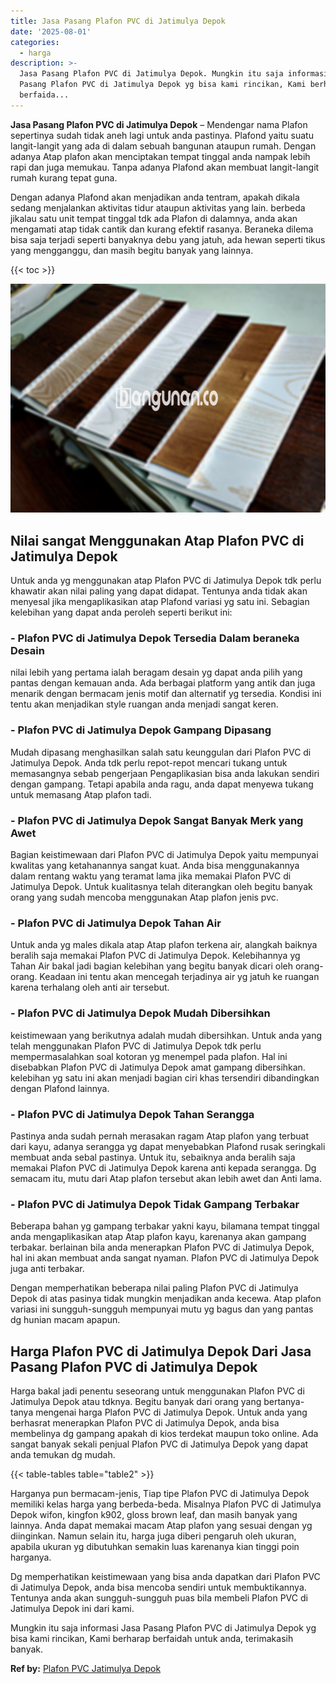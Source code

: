 ```yaml
---
title: Jasa Pasang Plafon PVC di Jatimulya Depok
date: '2025-08-01'
categories:
  - harga
description: >-
  Jasa Pasang Plafon PVC di Jatimulya Depok. Mungkin itu saja informasi Jasa
  Pasang Plafon PVC di Jatimulya Depok yg bisa kami rincikan, Kami berharap
  berfaida...
---
```


**Jasa Pasang Plafon PVC di Jatimulya Depok** – Mendengar nama Plafon sepertinya sudah tidak aneh lagi untuk anda pastinya. Plafond yaitu suatu langit-langit yang ada di dalam sebuah bangunan ataupun rumah. Dengan adanya Atap plafon akan menciptakan tempat tinggal anda nampak lebih rapi dan juga memukau. Tanpa adanya Plafond akan membuat langit-langit rumah kurang tepat guna.

Dengan adanya Plafond akan menjadikan anda tentram, apakah dikala sedang menjalankan aktivitas tidur ataupun aktivitas yang lain. berbeda jikalau satu unit tempat tinggal tdk ada Plafon di dalamnya, anda akan mengamati atap tidak cantik dan kurang efektif rasanya. Beraneka dilema bisa saja terjadi seperti banyaknya debu yang jatuh, ada hewan seperti tikus yang mengganggu, dan masih begitu banyak yang lainnya.

{{< toc >}}

![Jasa Pasang Plafon PVC di Jatimulya Depok](/images/flafond-pvc-murah17.png)

## Nilai sangat Menggunakan Atap Plafon PVC di Jatimulya Depok

Untuk anda yg menggunakan atap Plafon PVC di Jatimulya Depok tdk perlu khawatir akan nilai paling yang dapat didapat. Tentunya anda tidak akan menyesal jika mengaplikasikan atap Plafond variasi yg satu ini. Sebagian kelebihan yang dapat anda peroleh seperti berikut ini:

### \- Plafon PVC di Jatimulya Depok Tersedia Dalam beraneka Desain

nilai lebih yang pertama ialah beragam desain yg dapat anda pilih yang pantas dengan kemauan anda. Ada berbagai platform yang antik dan juga menarik dengan bermacam jenis motif dan alternatif yg tersedia. Kondisi ini tentu akan menjadikan style ruangan anda menjadi sangat keren.

### \- Plafon PVC di Jatimulya Depok Gampang Dipasang

Mudah dipasang menghasilkan salah satu keunggulan dari Plafon PVC di Jatimulya Depok. Anda tdk perlu repot-repot mencari tukang untuk memasangnya sebab pengerjaan Pengaplikasian bisa anda lakukan sendiri dengan gampang. Tetapi apabila anda ragu, anda dapat menyewa tukang untuk memasang Atap plafon tadi.

### \- Plafon PVC di Jatimulya Depok Sangat Banyak Merk yang Awet

Bagian keistimewaan dari Plafon PVC di Jatimulya Depok yaitu mempunyai kwalitas yang ketahanannya sangat kuat. Anda bisa menggunakannya dalam rentang waktu yang teramat lama jika memakai Plafon PVC di Jatimulya Depok. Untuk kualitasnya telah diterangkan oleh begitu banyak orang yang sudah mencoba menggunakan Atap plafon jenis pvc.

### \- Plafon PVC di Jatimulya Depok Tahan Air

Untuk anda yg males dikala atap Atap plafon terkena air, alangkah baiknya beralih saja memakai Plafon PVC di Jatimulya Depok. Kelebihannya yg Tahan Air bakal jadi bagian kelebihan yang begitu banyak dicari oleh orang-orang. Keadaan ini tentu akan mencegah terjadinya air yg jatuh ke ruangan karena terhalang oleh anti air tersebut.

### \- Plafon PVC di Jatimulya Depok Mudah Dibersihkan

keistimewaan yang berikutnya adalah mudah dibersihkan. Untuk anda yang telah menggunakan Plafon PVC di Jatimulya Depok tdk perlu mempermasalahkan soal kotoran yg menempel pada plafon. Hal ini disebabkan Plafon PVC di Jatimulya Depok amat gampang dibersihkan. kelebihan yg satu ini akan menjadi bagian ciri khas tersendiri dibandingkan dengan Plafond lainnya.

### \- Plafon PVC di Jatimulya Depok Tahan Serangga

Pastinya anda sudah pernah merasakan ragam Atap plafon yang terbuat dari kayu, adanya serangga yg dapat menyebabkan Plafond rusak seringkali membuat anda sebal pastinya. Untuk itu, sebaiknya anda beralih saja memakai Plafon PVC di Jatimulya Depok karena anti kepada serangga. Dg semacam itu, mutu dari Atap plafon tersebut akan lebih awet dan Anti lama.

### \- Plafon PVC di Jatimulya Depok Tidak Gampang Terbakar

Beberapa bahan yg gampang terbakar yakni kayu, bilamana tempat tinggal anda mengaplikasikan atap Atap plafon kayu, karenanya akan gampang terbakar. berlainan bila anda menerapkan Plafon PVC di Jatimulya Depok, hal ini akan membuat anda sangat nyaman. Plafon PVC di Jatimulya Depok juga anti terbakar.

Dengan memperhatikan beberapa nilai paling Plafon PVC di Jatimulya Depok di atas pasinya tidak mungkin menjadikan anda kecewa. Atap plafon variasi ini sungguh-sungguh mempunyai mutu yg bagus dan yang pantas dg hunian macam apapun.

## Harga Plafon PVC di Jatimulya Depok Dari Jasa Pasang Plafon PVC di Jatimulya Depok

Harga bakal jadi penentu seseorang untuk menggunakan Plafon PVC di Jatimulya Depok atau tdknya. Begitu banyak dari orang yang bertanya-tanya mengenai harga Plafon PVC di Jatimulya Depok. Untuk anda yang berhasrat menerapkan Plafon PVC di Jatimulya Depok, anda bisa membelinya dg gampang apakah di kios terdekat maupun toko online. Ada sangat banyak sekali penjual Plafon PVC di Jatimulya Depok yang dapat anda temukan dg mudah.

{{< table-tables table="table2" >}}

Harganya pun bermacam-jenis, Tiap tipe Plafon PVC di Jatimulya Depok memiliki kelas harga yang berbeda-beda. Misalnya Plafon PVC di Jatimulya Depok wifon, kingfon k902, gloss brown leaf, dan masih banyak yang lainnya. Anda dapat memakai macam Atap plafon yang sesuai dengan yg diinginkan. Namun selain itu, harga juga diberi pengaruh oleh ukuran, apabila ukuran yg dibutuhkan semakin luas karenanya kian tinggi poin harganya.

Dg memperhatikan keistimewaan yang bisa anda dapatkan dari Plafon PVC di Jatimulya Depok, anda bisa mencoba sendiri untuk membuktikannya. Tentunya anda akan sungguh-sungguh puas bila membeli Plafon PVC di Jatimulya Depok ini dari kami.

Mungkin itu saja informasi Jasa Pasang Plafon PVC di Jatimulya Depok yg bisa kami rincikan, Kami berharap berfaidah untuk anda, terimakasih banyak.

**Ref by:** [Plafon PVC Jatimulya Depok](https://id.wikipedia.org/wiki/Plafon)
